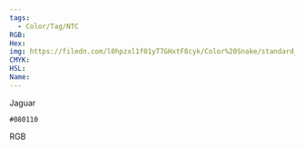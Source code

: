 ```yaml
---
tags:
  - Color/Tag/NTC
RGB:
Hex:
img: https://filedn.com/l0hpzxl1f01yT7GHxtF8cyk/Color%20Snake/standard_csv_to_svg/%23/080110.svg
CMYK:
HSL:
Name:
---
```

Jaguar
```palette
#080110
```
RGB
